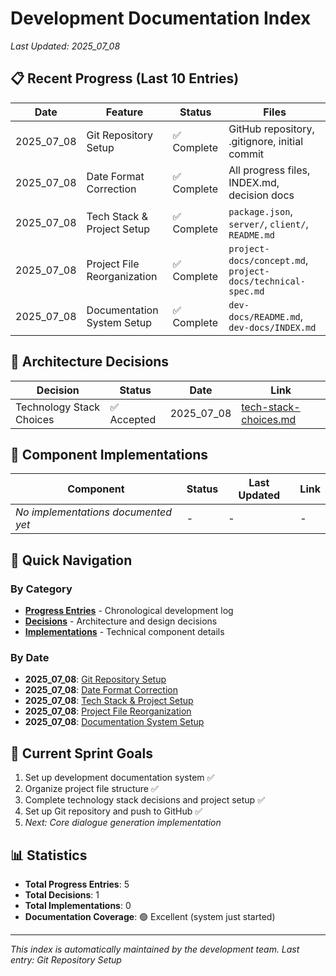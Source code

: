 # Development Documentation Index

_Last Updated: 2025_07_08_

## 📋 Recent Progress (Last 10 Entries)

| Date       | Feature                     | Status      | Files                                                       |
| ---------- | --------------------------- | ----------- | ----------------------------------------------------------- |
| 2025_07_08 | Git Repository Setup        | ✅ Complete | GitHub repository, .gitignore, initial commit               |
| 2025_07_08 | Date Format Correction      | ✅ Complete | All progress files, INDEX.md, decision docs                 |
| 2025_07_08 | Tech Stack & Project Setup  | ✅ Complete | `package.json`, `server/`, `client/`, `README.md`           |
| 2025_07_08 | Project File Reorganization | ✅ Complete | `project-docs/concept.md`, `project-docs/technical-spec.md` |
| 2025_07_08 | Documentation System Setup  | ✅ Complete | `dev-docs/README.md`, `dev-docs/INDEX.md`                   |

## 🎯 Architecture Decisions

| Decision                 | Status      | Date       | Link                                                       |
| ------------------------ | ----------- | ---------- | ---------------------------------------------------------- |
| Technology Stack Choices | ✅ Accepted | 2025_07_08 | [tech-stack-choices.md](./decisions/tech-stack-choices.md) |

## 🔧 Component Implementations

| Component                           | Status | Last Updated | Link |
| ----------------------------------- | ------ | ------------ | ---- |
| _No implementations documented yet_ | -      | -            | -    |

## 📁 Quick Navigation

### By Category

- **[Progress Entries](./progress/)** - Chronological development log
- **[Decisions](./decisions/)** - Architecture and design decisions
- **[Implementations](./implementations/)** - Technical component details

### By Date

- **2025_07_08**: [Git Repository Setup](./progress/2025_07_08-git-repository-setup.md)
- **2025_07_08**: [Date Format Correction](./progress/2025_07_08-date-format-correction.md)
- **2025_07_08**: [Tech Stack & Project Setup](./progress/2025_07_08-tech-stack-and-project-setup.md)
- **2025_07_08**: [Project File Reorganization](./progress/2025_07_08-project-file-reorganization.md)
- **2025_07_08**: [Documentation System Setup](./progress/2025_07_08-documentation-system-setup.md)

## 🎯 Current Sprint Goals

1. Set up development documentation system ✅
2. Organize project file structure ✅
3. Complete technology stack decisions and project setup ✅
4. Set up Git repository and push to GitHub ✅
5. _Next: Core dialogue generation implementation_

## 📊 Statistics

- **Total Progress Entries**: 5
- **Total Decisions**: 1
- **Total Implementations**: 0
- **Documentation Coverage**: 🟢 Excellent (system just started)

---

_This index is automatically maintained by the development team. Last entry: Git Repository Setup_
